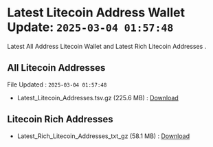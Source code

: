 # Latest Litecoin Address Wallet Update: `2025-03-04 01:57:48`

Latest All Address Litecoin Wallet and Latest Rich Litecoin Addresses .

## All Litecoin Addresses

File Updated : `2025-03-04 01:57:48`

- Latest_Litecoin_Addresses.tsv.gz (225.6 MB) : [Download](https://github.com/Pymmdrza/Rich-Address-Wallet/releases/tag/Litecoin)

## Litecoin Rich Addresses

- Latest_Rich_Litecoin_Addresses_txt_gz (58.1 MB) : [Download](https://github.com/Pymmdrza/Rich-Address-Wallet/releases/tag/Litecoin)
